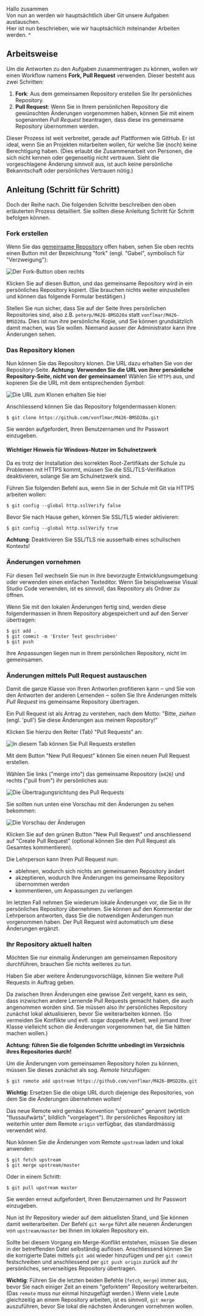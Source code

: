 Hallo zusammen  
Von nun an werden wir hauptsächtlich über Git unsere Aufgaben austauschen.  
Hier ist nun beschrieben, wie wir hauptsächlich miteinander Arbeiten werden.
^

## Arbeitsweise

Um die Antworten zu den Aufgaben zusammentragen zu können, wollen wir einen
Workflow namens **Fork, Pull Request** verwenden. Dieser besteht aus zwei
Schritten:

1. **Fork**: Aus dem gemeinsamen Repository erstellen Sie Ihr persönliches
   Repository.
2. **Pull Request**: Wenn Sie in Ihrem persönlichen Repository die gewünschten
   Änderungen vorgenommen haben, können Sie mit einem sogenannten _Pull Request_
   beantragen, dass diese ins gemeinsame Repository übernommen werden.

Dieser Prozess ist weit verbreitet, gerade auf Plattformen wie GitHub. Er ist
ideal, wenn Sie an Projekten mitarbeiten wollen, für welche Sie (noch) keine
Berechtigung haben. (Dies erlaubt die Zusammenarbeit von Personen, die sich nicht
kennen oder gegenseitig nicht vertrauen. Sieht die vorgeschlagene Änderung
sinnvoll aus, ist auch keine persönliche Bekanntschaft oder persönliches
Vertrauen nötig.)

## Anleitung (Schritt für Schritt)

Doch der Reihe nach. Die folgenden Schritte beschreiben den oben erläuterten
Prozess detailliert. Sie sollten diese Anleitung Schritt für Schritt befolgen
können.

### Fork erstellen

Wenn Sie das [gemeinsame
Repository](https://github.com/vonflmar/M426-BMSD20a.git) offen
haben, sehen Sie oben rechts einen Button mit der Bezeichnung "fork" (engl.
"Gabel", symbolisch für "Verzweigung"):

![Der Fork-Button oben rechts](screenshots/fork.png)

Klicken Sie auf diesen Button, und das gemeinsame Repository wird in ein
persönliches Repository kopiert. (Sie brauchen nichts weiter einzustellen und
können das folgende Formular bestätigen.)

Stellen Sie nun sicher, dass Sie auf der Seite Ihres persönlichen Repositories
sind, also z.B. `peterp/M426-BMSD20a` statt
`vonflmar/M426-BMSD20a`. Dies ist nun ihre persönliche Kopie, und Sie
können grundsätzlich damit machen, was Sie wollen. Niemand ausser der
Administrator kann Ihre Änderungen sehen.

### Das Repository klonen

Nun können Sie das Repository klonen. Die URL dazu erhalten Sie von der
Repository-Seite. **Achtung: Verwenden Sie die URL von ihrer persönliche
Repository-Seite, nicht von der gemeinsamen!** Wählen Sie `HTTPS` aus, und
kopieren Sie die URL mit dem entsprechenden Symbol:

![Die URL zum Klonen erhalten Sie hier](screenshots/url.png)

Anschliessend können Sie das Repository folgendermassen klonen:

    $ git clone https://github.com/vonflmar/M426-BMSD20a.git

Sie werden aufgefordert, Ihren Benutzernamen und Ihr Passwort einzugeben.

#### Wichtiger Hinweis für Windows-Nutzer im Schulnetzwerk

Da es trotz der Installation des korrekten Root-Zertifikats der Schule zu
Problemen mit HTTPS kommt, müssen Sie die SSL/TLS-Verifikation deaktivieren,
solange Sie am Schulnetzwerk sind.

Führen Sie folgenden Befehl aus, wenn Sie in der Schule mit Git via HTTPS arbeiten wollen:

    $ git config --global http.sslVerify false

Bevor Sie nach Hause gehen, können Sie SSL/TLS wieder aktivieren:

    $ git config --global http.sslVerify true

**Achtung**: Deaktivieren Sie SSL/TLS nie ausserhalb eines schulischen Kontexts!

### Änderungen vornehmen

Für diesen Teil wechseln Sie nun in ihre bevorzugte Entwicklungsumgebung oder
verwenden einen einfachen Texteditor. Wenn Sie beispielsweise Visual Studio Code
verwenden, ist es sinnvoll, das Repository als Ordner zu öffnen.

Wenn Sie mit den lokalen Änderungen fertig sind, werden diese folgendermassen in
Ihrem Repository abgespeichert und auf den Server übertragen:

    $ git add .
    $ git commit -m 'Erster Test geschrieben'
    $ git push

Ihre Anpassungen liegen nun in Ihrem persönlichen Repository, nicht im
gemeinsamen.

### Änderungen mittels Pull Request austauschen

Damit die ganze Klasse von Ihren Antworten profitieren kann ‒ und Sie von den
Antworten der anderen Lernenden ‒ sollen Sie Ihre Änderungen mittels _Pull
Request_ ins gemeinsame Repository übertragen.

Ein Pull Request ist als Antrag zu verstehen, nach dem Motto: "Bitte, _ziehen_
(engl. 'pull') Sie diese Änderungen aus meinem Repository!"

Klicken Sie hierzu den Reiter (Tab) "Pull Requests" an:

![In diesem Tab können Sie Pull Requests erstellen](screenshots/pr1.png)

Mit dem Button "New Pull Request" können Sie einen neuen Pull Request erstellen.

Wählen Sie links ("merge into") das gemeinsame Repository (`m426`) und rechts
("pull from") ihr persönliches aus:

![Die Übertragungsrichtung des Pull Requests](screenshots/pr2.png)

Sie sollten nun unten eine Vorschau mit den Änderungen zu sehen bekommen:

![Die Vorschau der Änderugen](screenshots/pr3.png)

Klicken Sie auf den grünen Button "New Pull Request" und anschliessend auf
"Create Pull Request" (optional können Sie den Pull Request als Gesamtes
kommentieren).

Die Lehrperson kann Ihren Pull Request nun:

- ablehnen, wodurch sich nichts am gemeinsamen Repository ändert
- akzeptieren, wodurch Ihre Änderungen ins gemeinsame Repository übernommen
  werden
- kommentieren, um Anpassungen zu verlangen

Im letzten Fall nehmen Sie wiederum lokale Änderungen vor, die Sie in Ihr
persönliches Repository übernehmen. Sie können auf den Kommentar der Lehrperson
antworten, dass Sie die notwendigen Änderungen nun vorgenommen haben. Der Pull
Request wird automatisch um diese Änderungen ergänzt.

### Ihr Repository aktuell halten

Möchten Sie nur einmalig Änderungen am gemeinsamen Repository durchführen,
brauchen Sie nichts weiteres zu tun.

Haben Sie aber weitere Änderungsvorschläge, können Sie weitere Pull Requests in
Auftrag geben.

Da zwischen Ihren Änderungen eine gewisse Zeit vergeht, kann es sein, dass
inzwischen andere Lernende Pull Requests gemacht haben, die auch angenommen
worden sind. Sie müssen also ihr persönliches Repository zunächst lokal
aktualisieren, bevor Sie weiterarbeiten können. (So vermeiden Sie Konflikte und
evtl. sogar doppelte Arbeit, weil jemand Ihrer Klasse vielleicht schon die
Änderungen vorgenommen hat, die Sie hätten machen wollen.)

**Achtung: führen Sie die folgenden Schritte unbedingt im Verzeichnis ihres
Repositories durch!**

Um die Änderungen vom gemeinsamen Repository holen zu können, müssen Sie
dieses zunächst als sog. _Remote_ hinzufügen:

    $ git remote add upstream https://github.com/vonflmar/M426-BMSD20a.git

**Wichtig:** Ersetzen Sie die obige URL durch diejenige des Repositories, von
dem Sie die Änderungen übernehmen wollen!

Das neue Remote wird gemäss Konvention "upstream" genannt (wörtlich
"flussaufwärts", bildlich "vorgelagert"). Ihr persönliches Repository ist
weiterhin unter dem Remote `origin` verfügbar, das standardmässig verwendet
wird.

Nun können Sie die Änderungen vom Remote `upstream` laden und lokal anwenden:

    $ git fetch upstream
    $ git merge upstream/master

Oder in einem Schritt:

    $ git pull upstream master

Sie werden erneut aufgefordert, Ihren Benutzernamen und Ihr Passwort einzugeben.

Nun ist Ihr Repository wieder auf dem aktuellsten Stand, und Sie können damit
weiterarbeiten. Der Befehl `git merge` führt alle neueren Änderungen von
`upstream/master` bei Ihnen im lokalen Repository ein.

Sollte bei diesem Vorgang ein Merge-Konflikt entstehen, müssen Sie diesen in der
betreffenden Datei selbständig auflösen. Anschliessend können Sie die
korrigierte Datei mittels `git add` wieder hinzufügen und per `git commit`
festschreiben und anschliessend per `git push origin` zurück auf ihr
persönliches, serverseitiges Repository übertragen.

**Wichtig**: Führen Sie die letzten beiden Befehle (`fetch`, `merge`) immer aus,
bevor Sie nach einiger Zeit an einem "geforktem" Repository weiterarbeiten.
(Das `remote` muss nur einmal hinzugefügt werden.) Wenn viele Leute gleichzeitig
an einem Repository arbeiten, ist es sinnvoll, `git merge` auszuführen, bevor
Sie lokal die nächsten Änderungen vornehmen wollen.
